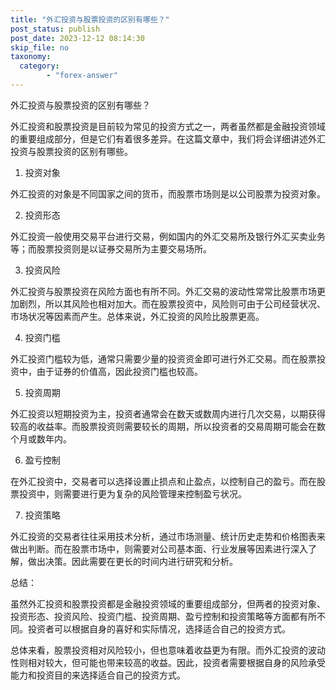 ```yaml
---
title: "外汇投资与股票投资的区别有哪些？"
post_status: publish
post_date: 2023-12-12 08:14:30
skip_file: no
taxonomy:
  category:
        - "forex-answer"
---
```


外汇投资与股票投资的区别有哪些？

外汇投资和股票投资是目前较为常见的投资方式之一，两者虽然都是金融投资领域的重要组成部分，但是它们有着很多差异。在这篇文章中，我们将会详细讲述外汇投资与股票投资的区别有哪些。

1. 投资对象

外汇投资的对象是不同国家之间的货币，而股票市场则是以公司股票为投资对象。

2. 投资形态

外汇投资一般使用交易平台进行交易，例如国内的外汇交易所及银行外汇买卖业务等；而股票投资则是以证券交易所为主要交易场所。

3. 投资风险

外汇投资与股票投资在风险方面也有所不同。外汇交易的波动性常常比股票市场更加剧烈，所以其风险也相对加大。而在股票投资中，风险则可由于公司经营状况、市场状况等因素而产生。总体来说，外汇投资的风险比股票更高。

4. 投资门槛

外汇投资门槛较为低，通常只需要少量的投资资金即可进行外汇交易。而在股票投资中，由于证券的价值高，因此投资门槛也较高。

5. 投资周期

外汇投资以短期投资为主，投资者通常会在数天或数周内进行几次交易，以期获得较高的收益率。而股票投资则需要较长的周期，所以投资者的交易周期可能会在数个月或数年内。

6. 盈亏控制

在外汇投资中，交易者可以选择设置止损点和止盈点，以控制自己的盈亏。而在股票投资中，则需要进行更为复杂的风险管理来控制盈亏状况。

7. 投资策略

外汇投资的交易者往往采用技术分析，通过市场测量、统计历史走势和价格图表来做出判断。而在股票市场中，则需要对公司基本面、行业发展等因素进行深入了解，做出决策。因此需要在更长的时间内进行研究和分析。

总结：

虽然外汇投资和股票投资都是金融投资领域的重要组成部分，但两者的投资对象、投资形态、投资风险、投资门槛、投资周期、盈亏控制和投资策略等方面都有所不同。投资者可以根据自身的喜好和实际情况，选择适合自己的投资方式。

总体来看，股票投资相对风险较小，但也意味着收益更为有限。而外汇投资的波动性则相对较大，但可能也带来较高的收益。因此，投资者需要根据自身的风险承受能力和投资目的来选择适合自己的投资方式。 
